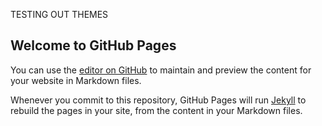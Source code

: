 TESTING OUT THEMES



## Welcome to GitHub Pages


You can use the [editor on GitHub](https://github.com/SanilAndapally/SanilAndapally.github.io/edit/main/README.md) to maintain and preview the content for your website in Markdown files.

Whenever you commit to this repository, GitHub Pages will run [Jekyll](https://jekyllrb.com/) to rebuild the pages in your site, from the content in your Markdown files.

